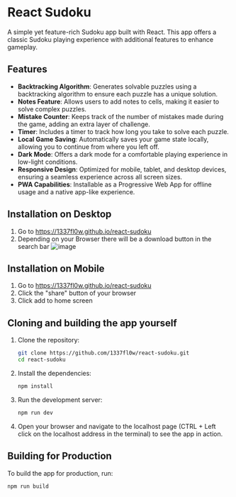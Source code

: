 # React Sudoku

A simple yet feature-rich Sudoku app built with React. This app offers a classic Sudoku playing experience with additional features to enhance gameplay.

## Features

- **Backtracking Algorithm**: Generates solvable puzzles using a backtracking algorithm to ensure each puzzle has a unique solution.
- **Notes Feature**: Allows users to add notes to cells, making it easier to solve complex puzzles.
- **Mistake Counter**: Keeps track of the number of mistakes made during the game, adding an extra layer of challenge.
- **Timer**: Includes a timer to track how long you take to solve each puzzle.
- **Local Game Saving**: Automatically saves your game state locally, allowing you to continue from where you left off.
- **Dark Mode**: Offers a dark mode for a comfortable playing experience in low-light conditions.
- **Responsive Design**: Optimized for mobile, tablet, and desktop devices, ensuring a seamless experience across all screen sizes.
- **PWA Capabilities**: Installable as a Progressive Web App for offline usage and a native app-like experience.

## Installation on Desktop

1. Go to https://1337fl0w.github.io/react-sudoku
2. Depending on your Browser there will be a download button in the search bar ![image](https://github.com/user-attachments/assets/00a15036-126b-466b-a389-4357bcb85f74)

## Installation on Mobile

1. Go to https://1337fl0w.github.io/react-sudoku
2. Click the "share" button of your browser
3. Click add to home screen


## Cloning and building the app yourself

1. Clone the repository:

    ```sh
    git clone https://github.com/1337fl0w/react-sudoku.git
    cd react-sudoku
    ```

2. Install the dependencies:

    ```sh
    npm install
    ```

3. Run the development server:

    ```sh
    npm run dev
    ```

4. Open your browser and navigate to the localhost page (CTRL + Left click on the localhost address in the terminal) to see the app in action.

## Building for Production

To build the app for production, run:

```sh
npm run build
